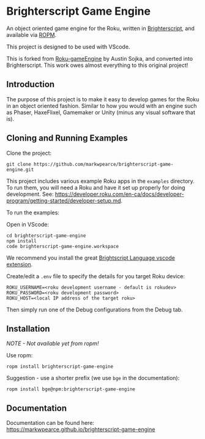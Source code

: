 # Brighterscript Game Engine

An object oriented game engine for the Roku, written in [Brighterscript](https://github.com/rokucommunity/brighterscript), and available via [ROPM](https://github.com/rokucommunity/ropm).

This project is designed to be used with VScode.

This is forked from [Roku-gameEngine](https://github.com/Romans-I-XVI/Roku-gameEngine) by Austin Sojka, and converted into Brighterscript. This work owes almost everything to this original project!

## Introduction

The purpose of this project is to make it easy to develop games for the Roku in an object oriented fashion. Similar to how you would with an engine such as Phaser, HaxeFlixel, Gamemaker or Unity (minus any visual software that is).

## Cloning and Running Examples

Clone the project:

```
git clone https://github.com/markwpearce/brighterscript-game-engine.git
```

This project includes various example Roku apps in the `examples` directory. To run them, you will need a Roku and have it set up properly for doing development. See: https://developer.roku.com/en-ca/docs/developer-program/getting-started/developer-setup.md.

To run the examples:

Open in VScode:

```
cd brighterscript-game-engine
npm install
code brighterscript-game-engine.workspace
```

We recommend you install the great [Brightscript Language vscode extension](https://marketplace.visualstudio.com/items?itemName=RokuCommunity.brightscript).

Create/edit a `.env` file to specify the details for you target Roku device:

```env
ROKU_USERNAME=<roku development username - default is rokudev>
ROKU_PASSWORD=<roku development password>
ROKU_HOST=<local IP address of the target roku>
```

Then simply run one of the Debug configurations from the Debug tab.

## Installation

_NOTE - Not available yet from ropm!_

Use ropm:

```
ropm install brighterscript-game-engine
```

Suggestion - use a shorter prefix (we use `bge` in the documentation):

```
ropm install bge@npm:brighterscript-game-engine
```

## Documentation

Documentation can be found here: https://markwpearce.github.io/brighterscript-game-engine
